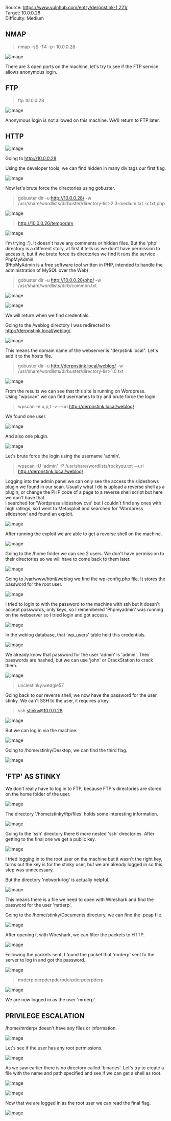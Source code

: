 Source: https://www.vulnhub.com/entry/derpnstink-1,221/  
Target: 10.0.0.28  
Difficulty: Medium

## NMAP 
> nmap -sS -T4 -p- 10.0.0.28

![image](https://user-images.githubusercontent.com/76552238/157495241-eaa4a132-9081-462f-8dfc-12a802d7504e.png)

There are 3 open ports on the machine, let's try to see if the FTP service allows anonymous login.
## FTP

> ftp 10.0.0.28

![image](https://user-images.githubusercontent.com/76552238/157495380-68ee42d4-ed5a-4cff-8188-1a9917db3f00.png)

Anonymous login is not allowed on this machine. We'll return to FTP later.

## HTTP

![image](https://user-images.githubusercontent.com/76552238/157495654-28ea7f1b-adb7-48ce-b564-ad92e3b1411d.png)

Going to http://10.0.0.28

Using the developer tools, we can find hidden in many div tags our first flag.

![image](https://user-images.githubusercontent.com/76552238/157495979-069c3cb7-e8d2-4feb-aaf5-9ac8516c799b.png)

Now let's brute force the directories using gobuster.

> gobuster dir -u http://10.0.0.28/ -w /usr/share/wordlists/dirbuster/directory-list-2.3-medium.txt -x txt,php

![image](https://user-images.githubusercontent.com/76552238/157496895-4a9067e3-6a62-4dca-8b8f-bd52402e2aca.png)

> http://10.0.0.26/temporary

![image](https://user-images.githubusercontent.com/76552238/157498420-ae193899-da04-4acd-a9b4-75c42ef30c70.png)

I'm trying :').  It doesn't have any comments or hidden files.
But the 'php' directory is a different story, at first it tells us we don't have permission to access it, but if we brute force its directories we find it runs the service PhpMyAdmin.  
(PhpMyAdmin is a free software tool written in PHP, intended to handle the administration of MySQL over the Web)

> gobuster dir -u http://10.0.0.28/php/ -w /usr/share/wordlists/dirb/common.txt

![image](https://user-images.githubusercontent.com/76552238/157499082-8dd93d73-ed9f-4c61-951a-11506a50eba8.png)

![image](https://user-images.githubusercontent.com/76552238/157499795-92355261-470e-4740-8e1e-52290d80af71.png)

We will return when we find credentials.

Going to the /weblog directory I was redirected to http://derpnstink.local/weblog/.

![image](https://user-images.githubusercontent.com/76552238/157500007-6eae541c-7387-41c4-9397-05d4421cff6e.png)

This means the domain name of the webserver is "derpstink.local". Let's add it to the hosts file.  

> gobuster dir -u http://derpnstink.local/weblog/ -w /usr/share/wordlists/dirbuster/directory-list-1.0.txt

![image](https://user-images.githubusercontent.com/76552238/157679798-c1945390-05e5-4107-9998-be7597f74b81.png)

From the results we can see that this site is running on Wordpress.  
Using "wpscan" we can find usernames to try and brute force the login. 

> wpscan -e u,p,t -v --url http://derpnstink.local/weblog/

We found one user. 

![image](https://user-images.githubusercontent.com/76552238/157680244-115a2f44-fbec-4596-b701-c5fabd973c57.png)

And also one plugin.

![image](https://user-images.githubusercontent.com/76552238/157680789-3c2311e5-a4af-48d8-949f-cdb1ec0516d7.png)

Let's brute force the login using the username 'admin'.

> wpscan -U 'admin' -P /usr/share/wordlists/rockyou.txt --url http://derpnstink.local/weblog/

Logging into the admin panel we can only see the access the slideshows plugin we found in our scan. Usually what I do is upload a reverse shell as a plugin, or change the PHP code of a page to a reverse shell script but here we don't have that.  
I searched for 'Wordpress slideshow cve' but I couldn't find any ones with high ratings, so I went to Metasploit and searched for 'Wordpress slideshow' and found an exploit.

![image](https://user-images.githubusercontent.com/76552238/157682480-876c6ae8-041b-4167-a682-d7896196460f.png)

After running the exploit we are able to get a reverse shell on the machine.

![image](https://user-images.githubusercontent.com/76552238/157682788-4dfdea15-97a2-47b2-934a-6a5ca6ce61af.png)

Going to the /home folder we can see 2 users. We don't have permission to their directories so we will have to come back to them later.

![image](https://user-images.githubusercontent.com/76552238/157686028-e8c975f6-0c67-46cf-9b40-29d3fda83626.png)

Going to /var/www/html/weblog we find the wp-config.php file. It stores the password for the root user.

![image](https://user-images.githubusercontent.com/76552238/157683044-ec54109c-02ff-4716-8e13-87fafaecfa80.png)

I tried to login to with the password to the machine with ssh but it doesn't accept passwords, only keys, so I remembered 'Phpmyadmin' was running on the webserver so I tried login and got access.

![image](https://user-images.githubusercontent.com/76552238/157683281-108380aa-4a22-4ca9-ab2b-8b96a1fed29f.png)

In the weblog database, that 'wp_users' table held this credentials.

![image](https://user-images.githubusercontent.com/76552238/157685463-7b584a91-7d3e-476d-98b6-15b961bb3acd.png)

We already know that password for the user 'admin' is 'admin'. Their passwords are hashed, but we can use 'john' or CrackStation to crack them.

![image](https://user-images.githubusercontent.com/76552238/157685762-a3d54f25-420c-4c8c-aafd-0c3bcca719a9.png)

> unclestinky:wedgie57

Going back to our reverse shell, we now have the password for the user stinky. We can't SSH to the user, it requires a key.  

> ssh stinky@10.0.0.28

![image](https://user-images.githubusercontent.com/76552238/157686960-d4095406-1086-4527-93c4-0852397b452f.png)

But we can log in via the machine.

![image](https://user-images.githubusercontent.com/76552238/157686656-7059965e-d535-48a8-b7be-66acbde42186.png)

Going to /home/stinky/Desktop, we can find the third flag.

![image](https://user-images.githubusercontent.com/76552238/157687148-4e8978b2-654b-4dcd-80d9-1bacd57b1dc8.png)

## 'FTP' AS STINKY

We don't really have to log in to FTP, because FTP's directories are stored on the home folder of the user.

![image](https://user-images.githubusercontent.com/76552238/157687934-618be54d-9a79-4343-9526-714d99e9d45f.png)

The directory '/home/stinky/ftp/files' holds some interesting information.

![image](https://user-images.githubusercontent.com/76552238/157688362-ec5ce118-fff5-445d-8354-ba3f0d8e485b.png)

Going to the 'ssh' directory there 6 more nested 'ssh' directories. After getting to the final one we get a public key. 

![image](https://user-images.githubusercontent.com/76552238/157688852-700878c0-bc7f-42f2-910c-f7b5d0baca14.png)

I tried logging in to the root user on the machine but it wasn't the right key, turns out the key is for the stinky user, but we are already logged in so this step was unnecessary.

But the directory 'network-log' is actually helpful.

![image](https://user-images.githubusercontent.com/76552238/157689560-8584ad2d-6c1d-4957-874e-91c23ee05ba5.png)

This means there is a file we need to open with Wireshark and find the password for the user 'mrderp'.

Going to the /home/stinky/Documents directory, we can find the .pcap file.

![image](https://user-images.githubusercontent.com/76552238/157690066-a4e4de3c-144f-4eb0-9a40-d995d2551d03.png)

After opening it with Wireshark, we can filter the packets to HTTP.

![image](https://user-images.githubusercontent.com/76552238/157692047-6265fc08-0e4e-4d31-a221-f5ef23d4cf05.png)

Following the packets sent, I found the packet that 'mrderp' sent to the server to log in and got the password.

![image](https://user-images.githubusercontent.com/76552238/157691843-d33787e5-3667-420d-88cd-c321ede6ce3a.png)

> mrderp:derpderpderpderpderpderpderp

![image](https://user-images.githubusercontent.com/76552238/157692306-a1de4677-1601-48d8-a993-8caad5b98cd2.png)

We are now logged in as the user 'mrderp'.  

## PRIVILEGE ESCALATION

/home/mrderp/ doesn't have any files or information.

![image](https://user-images.githubusercontent.com/76552238/157693169-4c515898-7634-47a1-b226-6045914c83dc.png)

Let's see if the user has any root permissions.

![image](https://user-images.githubusercontent.com/76552238/157692731-6f2e2559-fd6d-4152-86a4-2458dc00cdef.png)

As we saw earlier there is no directory called 'binaries'. Let's try to create a file with the name and path specified and see if we can get a shell as root.

![image](https://user-images.githubusercontent.com/76552238/157693843-ee367e27-8c41-49ef-aec4-3dffb7a316fe.png)

![image](https://user-images.githubusercontent.com/76552238/157694475-7a505022-8884-45b1-ba56-07ec76d9962b.png)

Now that we are logged in as the root user we can read the final flag.

![image](https://user-images.githubusercontent.com/76552238/157694673-cc752fbb-b9d8-4a82-9b37-83846a6cd392.png)

